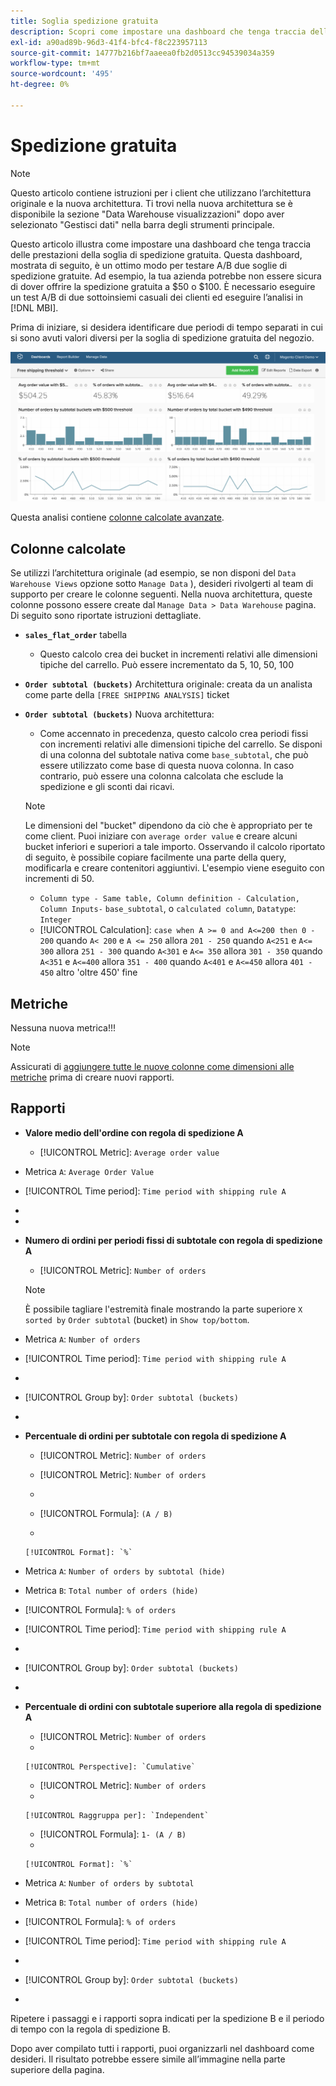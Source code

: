 ```yaml
---
title: Soglia spedizione gratuita
description: Scopri come impostare una dashboard che tenga traccia delle prestazioni della soglia di spedizione gratuita.
exl-id: a90ad89b-96d3-41f4-bfc4-f8c223957113
source-git-commit: 14777b216bf7aaeea0fb2d0513cc94539034a359
workflow-type: tm+mt
source-wordcount: '495'
ht-degree: 0%

---
```


# Spedizione gratuita

>[!NOTE]
>
>Questo articolo contiene istruzioni per i client che utilizzano l’architettura originale e la nuova architettura. Ti trovi nella nuova architettura se è disponibile la sezione &quot;Data Warehouse visualizzazioni&quot; dopo aver selezionato &quot;Gestisci dati&quot; nella barra degli strumenti principale.

Questo articolo illustra come impostare una dashboard che tenga traccia delle prestazioni della soglia di spedizione gratuita. Questa dashboard, mostrata di seguito, è un ottimo modo per testare A/B due soglie di spedizione gratuite. Ad esempio, la tua azienda potrebbe non essere sicura di dover offrire la spedizione gratuita a $50 o $100. È necessario eseguire un test A/B di due sottoinsiemi casuali dei clienti ed eseguire l’analisi in [!DNL MBI].

Prima di iniziare, si desidera identificare due periodi di tempo separati in cui si sono avuti valori diversi per la soglia di spedizione gratuita del negozio.

![](../../assets/free_shipping_threshold.png)

Questa analisi contiene [colonne calcolate avanzate](../data-warehouse-mgr/adv-calc-columns.md).

## Colonne calcolate

Se utilizzi l’architettura originale (ad esempio, se non disponi del `Data Warehouse Views` opzione sotto `Manage Data` ), desideri rivolgerti al team di supporto per creare le colonne seguenti. Nella nuova architettura, queste colonne possono essere create dal `Manage Data > Data Warehouse` pagina. Di seguito sono riportate istruzioni dettagliate.

* **`sales_flat_order`** tabella
   * Questo calcolo crea dei bucket in incrementi relativi alle dimensioni tipiche del carrello. Può essere incrementato da 5, 10, 50, 100

* **`Order subtotal (buckets)`** Architettura originale: creata da un analista come parte della `[FREE SHIPPING ANALYSIS]` ticket
* **`Order subtotal (buckets)`** Nuova architettura:
   * Come accennato in precedenza, questo calcolo crea periodi fissi con incrementi relativi alle dimensioni tipiche del carrello. Se disponi di una colonna del subtotale nativa come `base_subtotal`, che può essere utilizzato come base di questa nuova colonna. In caso contrario, può essere una colonna calcolata che esclude la spedizione e gli sconti dai ricavi.
   >[!NOTE]
   >
   >Le dimensioni del &quot;bucket&quot; dipendono da ciò che è appropriato per te come client. Puoi iniziare con `average order value` e creare alcuni bucket inferiori e superiori a tale importo. Osservando il calcolo riportato di seguito, è possibile copiare facilmente una parte della query, modificarla e creare contenitori aggiuntivi. L&#39;esempio viene eseguito con incrementi di 50.

   * `Column type - Same table, Column definition - Calculation, Column Inputs-` `base_subtotal`, o `calculated column`, `Datatype`: `Integer`
   * [!UICONTROL Calculation]: `case when A >= 0 and A<=200 then 0 - 200`
quando `A< 200` e `A <= 250` allora `201 - 250`
quando `A<251` e `A<= 300` allora `251 - 300`
quando `A<301` e `A<= 350` allora `301 - 350`
quando `A<351` e `A<=400` allora `351 - 400`
quando `A<401` e `A<=450` allora `401 - 450`
altro &#39;oltre 450&#39; fine



## Metriche

Nessuna nuova metrica!!!

>[!NOTE]
>
>Assicurati di [aggiungere tutte le nuove colonne come dimensioni alle metriche](../data-warehouse-mgr/manage-data-dimensions-metrics.md) prima di creare nuovi rapporti.

## Rapporti

* **Valore medio dell&#39;ordine con regola di spedizione A**
   * [!UICONTROL Metric]: `Average order value`

* Metrica `A`: `Average Order Value`
* [!UICONTROL Time period]: `Time period with shipping rule A`
* 
   [!UICONTROL Interval]: `None`
* 

   [!UICONTROL Chart Type]: `Scalar`

* **Numero di ordini per periodi fissi di subtotale con regola di spedizione A**
   * [!UICONTROL Metric]: `Number of orders`

   >[!NOTE]
   >
   >È possibile tagliare l&#39;estremità finale mostrando la parte superiore `X` `sorted by` `Order subtotal` (bucket) in `Show top/bottom`.

* Metrica `A`: `Number of orders`
* [!UICONTROL Time period]: `Time period with shipping rule A`
* 
   [!UICONTROL Interval]: `None`
* [!UICONTROL Group by]: `Order subtotal (buckets)`
* 

   [!UICONTROL Chart Type]: `Column`

* **Percentuale di ordini per subtotale con regola di spedizione A**
   * [!UICONTROL Metric]: `Number of orders`

   * [!UICONTROL Metric]: `Number of orders`
   * 
      [!UICONTROL Raggruppa per]: `Independent`
   * [!UICONTROL Formula]: `(A / B)`
   * 

      [!UICONTROL Format]: `%`

* Metrica `A`: `Number of orders by subtotal (hide)`
* Metrica `B`: `Total number of orders (hide)`
* [!UICONTROL Formula]: `% of orders`
* [!UICONTROL Time period]: `Time period with shipping rule A`
* 
   [!UICONTROL Interval]: `None`
* [!UICONTROL Group by]: `Order subtotal (buckets)`
* 

   [!UICONTROL Chart Type]: `Line`

* **Percentuale di ordini con subtotale superiore alla regola di spedizione A**
   * [!UICONTROL Metric]: `Number of orders`
   * 

      [!UICONTROL Perspective]: `Cumulative`

   * [!UICONTROL Metric]: `Number of orders`
   * 

      [!UICONTROL Raggruppa per]: `Independent`

   * [!UICONTROL Formula]: `1- (A / B)`
   * 

      [!UICONTROL Format]: `%`

* Metrica `A`: `Number of orders by subtotal`
* Metrica `B`: `Total number of orders (hide)`
* [!UICONTROL Formula]: `% of orders`
* [!UICONTROL Time period]: `Time period with shipping rule A`
* 
   [!UICONTROL Interval]: `None`
* [!UICONTROL Group by]: `Order subtotal (buckets)`
* 

   [!UICONTROL Chart Type]: `Line`


Ripetere i passaggi e i rapporti sopra indicati per la spedizione B e il periodo di tempo con la regola di spedizione B.

Dopo aver compilato tutti i rapporti, puoi organizzarli nel dashboard come desideri. Il risultato potrebbe essere simile all’immagine nella parte superiore della pagina.
